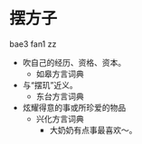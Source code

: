 





# 摆方子
bae3 fan1 zz
+ 吹自己的经历、资格、资本。
  * 如皋方言词典
+ 与“摆玑”近义。
  * 东台方言词典
+ 炫耀得意的事或所珍爱的物品
  * 兴化方言词典
    - 大奶奶有点事最喜欢～。
